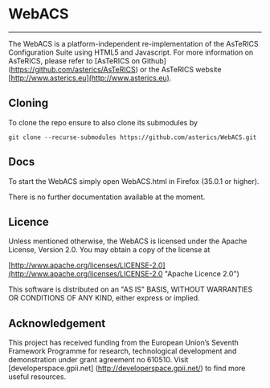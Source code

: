 # WebACS
-------

The WebACS is a platform-independent re-implementation of the AsTeRICS Configuration Suite using HTML5 and Javascript. For more information on AsTeRICS, please refer to [AsTeRICS on Github] (https://github.com/asterics/AsTeRICS) or the AsTeRICS website [http://www.asterics.eu](http://www.asterics.eu).

## Cloning
To clone the repo ensure to also clone its submodules by

```git clone --recurse-submodules https://github.com/asterics/WebACS.git```

## Docs

To start the WebACS simply open WebACS.html in Firefox (35.0.1 or higher).

There is no further documentation available at the moment.

## Licence

Unless mentioned otherwise, the WebACS is licensed under the Apache License, Version 2.0. You may obtain a copy of the license at

[http://www.apache.org/licenses/LICENSE-2.0](http://www.apache.org/licenses/LICENSE-2.0 "Apache Licence 2.0")
 
This software is distributed on an "AS IS" BASIS, WITHOUT WARRANTIES OR CONDITIONS OF ANY KIND, either express or implied.

## Acknowledgement
This project has received funding from the European Union’s Seventh Framework Programme for research, technological development and demonstration under grant agreement no 610510. Visit [developerspace.gpii.net] (http://developerspace.gpii.net/) to find more useful resources.
